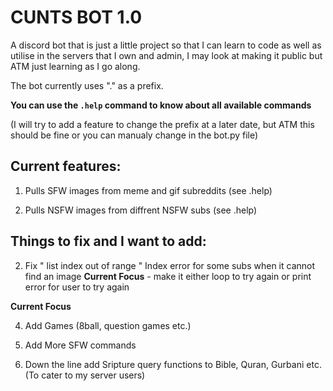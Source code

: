 # CUNTS BOT 1.0

A discord bot that is just a little project so that I can learn to code as well as utilise in the servers that I own and admin, I may look at making it public but ATM just learning as I go along. 

The bot currently uses "." as a prefix.

**You can use the `.help` command to know about all available commands**

(I will try to add a feature to change the prefix at a later date, but ATM this should be fine or you can manualy change in the bot.py file)

## **Current features**:

1. Pulls SFW images from meme and gif subreddits (see .help)

2. Pulls NSFW images from diffrent NSFW subs (see .help)

## **Things to fix and I want to add**:

2. Fix " list index out of range " Index error for some subs when it cannot find an image **Current Focus**
            - make it either loop to try again or print error for user to try again
                     
**Current Focus**       

4. Add Games (8ball, question games etc.)

5. Add More SFW commands

6. Down the line add Sripture query functions to Bible, Quran, Gurbani etc. (To cater to my server users)

